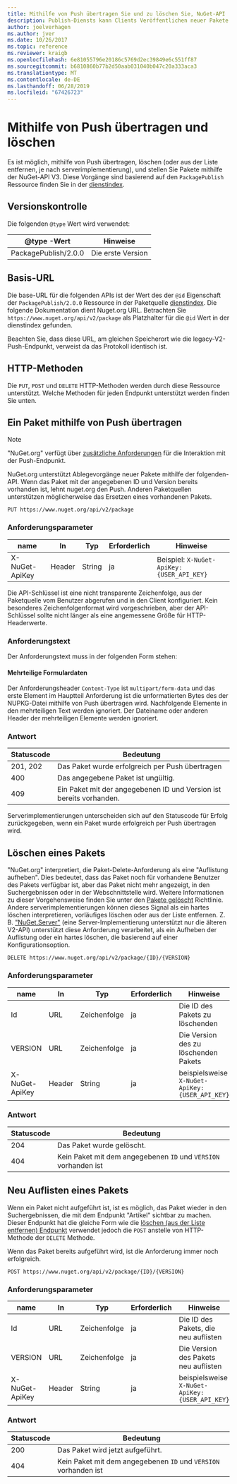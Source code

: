 ```yaml
---
title: Mithilfe von Push übertragen Sie und zu löschen Sie, NuGet-API
description: Publish-Diensts kann Clients Veröffentlichen neuer Pakete und aus der Liste entfernen oder löschen vorhandene Pakete an.
author: joelverhagen
ms.author: jver
ms.date: 10/26/2017
ms.topic: reference
ms.reviewer: kraigb
ms.openlocfilehash: 6e81055796e20186c5769d2ec39849e6c551ff87
ms.sourcegitcommit: b6810860b77b2d50aab031040b047c20a333aca3
ms.translationtype: MT
ms.contentlocale: de-DE
ms.lasthandoff: 06/28/2019
ms.locfileid: "67426723"
---
```

# <a name="push-and-delete"></a>Mithilfe von Push übertragen und löschen

Es ist möglich, mithilfe von Push übertragen, löschen (oder aus der Liste entfernen, je nach serverimplementierung), und stellen Sie Pakete mithilfe der NuGet-API V3. Diese Vorgänge sind basierend auf den `PackagePublish` Ressource finden Sie in der [dienstindex](service-index.md).

## <a name="versioning"></a>Versionskontrolle

Die folgenden `@type` Wert wird verwendet:

@type -Wert          | Hinweise
-------------------- | -----
PackagePublish/2.0.0 | Die erste Version

## <a name="base-url"></a>Basis-URL

Die base-URL für die folgenden APIs ist der Wert des der `@id` Eigenschaft der `PackagePublish/2.0.0` Ressource in der Paketquelle [dienstindex](service-index.md). Die folgende Dokumentation dient Nuget.org URL. Betrachten Sie `https://www.nuget.org/api/v2/package` als Platzhalter für die `@id` Wert in der dienstindex gefunden.

Beachten Sie, dass diese URL, am gleichen Speicherort wie die legacy-V2-Push-Endpunkt, verweist da das Protokoll identisch ist.

## <a name="http-methods"></a>HTTP-Methoden

Die `PUT`, `POST` und `DELETE` HTTP-Methoden werden durch diese Ressource unterstützt. Welche Methoden für jeden Endpunkt unterstützt werden finden Sie unten.

## <a name="push-a-package"></a>Ein Paket mithilfe von Push übertragen

> [!Note]
> "NuGet.org" verfügt über [zusätzliche Anforderungen](NuGet-Protocols.md) für die Interaktion mit der Push-Endpunkt.

NuGet.org unterstützt Ablegevorgänge neuer Pakete mithilfe der folgenden-API. Wenn das Paket mit der angegebenen ID und Version bereits vorhanden ist, lehnt nuget.org den Push. Anderen Paketquellen unterstützen möglicherweise das Ersetzen eines vorhandenen Pakets.

    PUT https://www.nuget.org/api/v2/package

### <a name="request-parameters"></a>Anforderungsparameter

name           | In     | Typ   | Erforderlich | Hinweise
-------------- | ------ | ------ | -------- | -----
X-NuGet-ApiKey | Header | String | ja      | Beispiel: `X-NuGet-ApiKey: {USER_API_KEY}`

Die API-Schlüssel ist eine nicht transparente Zeichenfolge, aus der Paketquelle vom Benutzer abgerufen und in den Client konfiguriert. Kein besonderes Zeichenfolgenformat wird vorgeschrieben, aber der API-Schlüssel sollte nicht länger als eine angemessene Größe für HTTP-Headerwerte.

### <a name="request-body"></a>Anforderungstext

Der Anforderungstext muss in der folgenden Form stehen:

#### <a name="multipart-form-data"></a>Mehrteilige Formulardaten

Der Anforderungsheader `Content-Type` ist `multipart/form-data` und das erste Element im Hauptteil Anforderung ist die unformatierten Bytes des der NUPKG-Datei mithilfe von Push übertragen wird. Nachfolgende Elemente in den mehrteiligen Text werden ignoriert. Der Dateiname oder anderen Header der mehrteiligen Elemente werden ignoriert.

### <a name="response"></a>Antwort

Statuscode | Bedeutung
----------- | -------
201, 202    | Das Paket wurde erfolgreich per Push übertragen
400         | Das angegebene Paket ist ungültig.
409         | Ein Paket mit der angegebenen ID und Version ist bereits vorhanden.

Serverimplementierungen unterscheiden sich auf den Statuscode für Erfolg zurückgegeben, wenn ein Paket wurde erfolgreich per Push übertragen wird.

## <a name="delete-a-package"></a>Löschen eines Pakets

"NuGet.org" interpretiert, die Paket-Delete-Anforderung als eine "Auflistung aufheben". Dies bedeutet, dass das Paket noch für vorhandene Benutzer des Pakets verfügbar ist, aber das Paket nicht mehr angezeigt, in den Suchergebnissen oder in der Webschnittstelle wird. Weitere Informationen zu dieser Vorgehensweise finden Sie unter den [Pakete gelöscht](../nuget-org/policies/deleting-packages.md) Richtlinie. Andere serverimplementierungen können dieses Signal als ein hartes löschen interpretieren, vorläufiges löschen oder aus der Liste entfernen. Z. B. ["NuGet.Server"](https://www.nuget.org/packages/NuGet.Server) (eine Server-Implementierung unterstützt nur die älteren V2-API) unterstützt diese Anforderung verarbeitet, als ein Aufheben der Auflistung oder ein hartes löschen, die basierend auf einer Konfigurationsoption.

    DELETE https://www.nuget.org/api/v2/package/{ID}/{VERSION}

### <a name="request-parameters"></a>Anforderungsparameter

name           | In     | Typ   | Erforderlich | Hinweise
-------------- | ------ | ------ | -------- | -----
Id             | URL    | Zeichenfolge | ja      | Die ID des Pakets zu löschenden
VERSION        | URL    | Zeichenfolge | ja      | Die Version des zu löschenden Pakets
X-NuGet-ApiKey | Header | String | ja      | beispielsweise `X-NuGet-ApiKey: {USER_API_KEY}`

### <a name="response"></a>Antwort

Statuscode | Bedeutung
----------- | -------
204         | Das Paket wurde gelöscht.
404         | Kein Paket mit dem angegebenen `ID` und `VERSION` vorhanden ist

## <a name="relist-a-package"></a>Neu Auflisten eines Pakets

Wenn ein Paket nicht aufgeführt ist, ist es möglich, das Paket wieder in den Suchergebnissen, die mit dem Endpunkt "Artikel" sichtbar zu machen. Dieser Endpunkt hat die gleiche Form wie die [löschen (aus der Liste entfernen) Endpunkt](#delete-a-package) verwendet jedoch die `POST` anstelle von HTTP-Methode der `DELETE` Methode.

Wenn das Paket bereits aufgeführt wird, ist die Anforderung immer noch erfolgreich.

    POST https://www.nuget.org/api/v2/package/{ID}/{VERSION}

### <a name="request-parameters"></a>Anforderungsparameter

name           | In     | Typ   | Erforderlich | Hinweise
-------------- | ------ | ------ | -------- | -----
Id             | URL    | Zeichenfolge | ja      | Die ID des Pakets, die neu auflisten
VERSION        | URL    | Zeichenfolge | ja      | Die Version des Pakets neu auflisten
X-NuGet-ApiKey | Header | String | ja      | beispielsweise `X-NuGet-ApiKey: {USER_API_KEY}`

### <a name="response"></a>Antwort

Statuscode | Bedeutung
----------- | -------
200         | Das Paket wird jetzt aufgeführt.
404         | Kein Paket mit dem angegebenen `ID` und `VERSION` vorhanden ist

